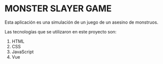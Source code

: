 # MONSTER SLAYER GAME

Esta aplicación es una simulación de un juego de un asesino de monstruos.

Las tecnologías que se utilizaron en este proyecto son:

1. HTML
2. CSS
3. JavaScript
4. Vue